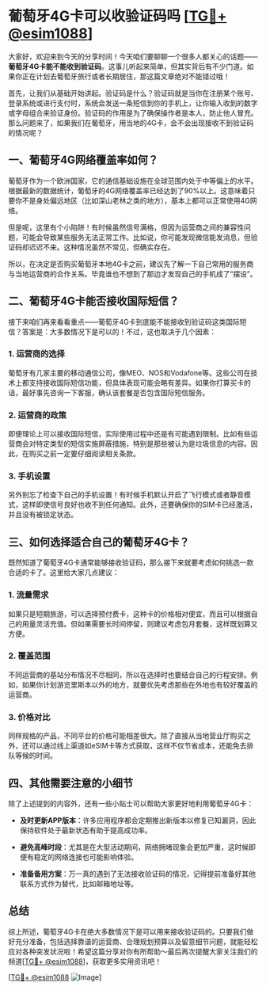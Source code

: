 # 葡萄牙4G卡可以收验证码吗 [[TG💪+ @esim1088](https://t.me/s/esim1088)]

大家好，欢迎来到今天的分享时间！今天咱们要聊聊一个很多人都关心的话题——**葡萄牙4G卡能不能收到验证码**。这事儿听起来简单，但其实背后有不少门道。如果你正在计划去葡萄牙旅行或者长期居住，那这篇文章绝对不能错过哦！

首先，让我们从基础开始讲起。验证码是什么？验证码就是当你在注册某个账号、登录系统或进行支付时，系统会发送一条短信到你的手机上，让你输入收到的数字或字母组合来验证身份。验证码的作用是为了确保操作者是本人，防止他人冒充。那么问题来了，如果我们在葡萄牙，用当地的4G卡，会不会出现接收不到验证码的情况呢？

## 一、葡萄牙4G网络覆盖率如何？

葡萄牙作为一个欧洲国家，它的通信基础设施在全球范围内处于中等偏上的水平。根据最新的数据统计，葡萄牙的4G网络覆盖率已经达到了90%以上。这意味着只要你不是身处偏远地区（比如深山老林之类的地方），基本上都可以正常使用4G网络。

但是呢，这里有个小陷阱！有时候虽然信号满格，但因为运营商之间的兼容性问题，可能会导致某些服务无法正常工作。比如说，你可能发现微信能发消息，但验证码却迟迟不来。这种情况虽然不常见，但确实存在。

所以，在决定是否购买葡萄牙本地4G卡之前，建议先了解一下自己常用的服务商与当地运营商的合作关系。毕竟谁也不想到了那边才发现自己的手机成了“摆设”。

## 二、葡萄牙4G卡能否接收国际短信？

接下来咱们再来看看重点——葡萄牙4G卡到底能不能接收到验证码这类国际短信？答案是：大多数情况下是可以的！不过，这也取决于几个因素：

### 1. **运营商的选择**
   葡萄牙有几家主要的移动通信公司，像MEO、NOS和Vodafone等。这些公司在技术上都支持接收国际短信功能，但具体表现可能会略有差异。如果你打算买卡的话，最好事先咨询一下客服，确认该套餐是否包含国际短信服务。

### 2. **运营商的政策**
   即便理论上可以接收国际短信，实际使用过程中还是有可能遇到限制。比如有些运营商会对特定类型的短信实施屏蔽措施，特别是那些被认为是垃圾信息的内容。因此，在购买之前一定要仔细阅读相关条款。

### 3. **手机设置**
   另外别忘了检查下自己的手机设置！有时候手机默认开启了飞行模式或者静音模式，这样即使信号良好也收不到任何通知。此外，还要确保你的SIM卡已经激活，并且没有被锁定状态。

## 三、如何选择适合自己的葡萄牙4G卡？

既然知道了葡萄牙4G卡通常能够接收验证码，那么接下来就要考虑如何挑选一款合适的卡了。这里给大家几点建议：

### 1. **流量需求**
   如果只是短期旅游，可以选择预付费卡，这种卡的价格相对便宜，而且可以根据自己的用量灵活充值。但如果需要长时间停留，则建议考虑包月套餐，这样既划算又方便。

### 2. **覆盖范围**
   不同运营商的基站分布情况不尽相同，所以在选择时也要结合自己的行程安排。例如，如果你计划游览里斯本以外的地方，就要优先考虑那些在外地也有较好覆盖的运营商。

### 3. **价格对比**
   同样规格的产品，不同平台的价格可能相差很大。除了直接从当地营业厅购买之外，还可以通过线上渠道如eSIM卡等方式获取，这样不仅节省成本，还能免去排队等候的时间。

## 四、其他需要注意的小细节

除了上述提到的内容外，还有一些小贴士可以帮助大家更好地利用葡萄牙4G卡：

- **及时更新APP版本**：许多应用程序都会定期推出新版本以修复已知漏洞，因此保持软件处于最新状态有助于提高成功率。
  
- **避免高峰时段**：尤其是在大型活动期间，网络拥堵现象会更加严重，这时候即便有稳定的网络连接也可能影响体验。

- **准备备用方案**：万一真的遇到了无法接收验证码的情况，记得提前准备好其他联系方式作为替代，比如邮箱地址等。

## 总结

综上所述，葡萄牙4G卡在绝大多数情况下是可以用来接收验证码的。只要我们做好充分准备，包括选择靠谱的运营商、合理规划预算以及留意细节问题，就能轻松应对各种突发状况啦！希望这篇分享对你有所帮助～最后再次提醒大家关注我们的频道[[TG💪+ @esim1088](https://t.me/s/esim1088)]，获取更多实用资讯吧！

[[TG💪+ @esim1088](https://t.me/s/esim1088) ![Image](https://i.postimg.cc/4NQfJmqS/Snipaste-2025-05-13-00-14-12.png)]